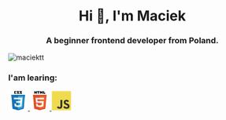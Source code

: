 <h1 align="center">Hi 👋, I'm Maciek</h1>
<h3 align="center">A beginner frontend developer from Poland.</h3>

<p align="left"> <img src="https://komarev.com/ghpvc/?username=maciektt&label=Profile%20views&color=0e75b6&style=flat" alt="maciektt" /> </p>


<p align="left">
</p>

<h3 align="left">I'am learing:</h3>
<p align="left"> <a href="https://www.w3schools.com/css/" target="_blank" rel="noreferrer"> <img src="https://raw.githubusercontent.com/devicons/devicon/master/icons/css3/css3-original-wordmark.svg" alt="css3" width="40" height="40"/> </a> <a href="https://www.w3.org/html/" target="_blank" rel="noreferrer"> <img src="https://raw.githubusercontent.com/devicons/devicon/master/icons/html5/html5-original-wordmark.svg" alt="html5" width="40" height="40"/> </a> <a href="https://developer.mozilla.org/en-US/docs/Web/JavaScript" target="_blank" rel="noreferrer"> <img src="https://raw.githubusercontent.com/devicons/devicon/master/icons/javascript/javascript-original.svg" alt="javascript" width="40" height="40"/> </a> </p>
